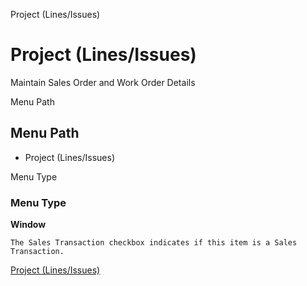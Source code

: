 
Project (Lines/Issues)
# Project (Lines/Issues)


Maintain Sales Order and Work Order Details

Menu Path
## Menu Path



- Project (Lines/Issues)

Menu Type
### Menu Type

**Window**

```
The Sales Transaction checkbox indicates if this item is a Sales Transaction.
```

[Project (Lines/Issues)](../../functional-guide/window/window-project-linesissues.md)